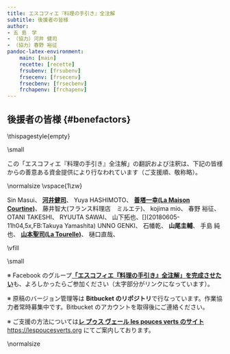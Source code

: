 ```yaml
---
title: エスコフィエ『料理の手引き』全注解
subtitle: 後援者の皆様
author:
- 五 島　学
- （協力）河井 健司
- （協力）春野 裕征
pandoc-latex-environment:
    main: [main]
    recette: [recette]
    frsubenv: [frsubenv]
    frsecenv: [frsecenv]
    frsecbenv: [frsecbenv]
    frchapenv: [frchapenv]
---
```






## 後援者の皆様 {#benefactors}

\thispagestyle{empty}


\small 

この「エスコフィエ『料理の手引き』全注解」の翻訳および注釈は、下記の皆様からの善意ある資金提供により行なわれています（ご支援順、敬称略）。

\normalsize
\vspace{1\zw}

Sin Masui、[](20180524-23h,2x,novelsoundsmail@gmail.com)
[**河井健司**](http://www.undecesjours.com/)、[](20180525-0h14,10x,20180605-11h42,10x,kwibeng@gmail.com)
Yuya HASHIMOTO、[](20180525-1h40,2x,hashimo0910@gmail.com)
[**善塔一幸(La Maison Courtine)**](http://www.courtine.jp/)、[](20180525-8h56,10x,kazuyukizento120@docomo.ne.jp)
藤井智大(フランス料理店　ミルエテ)、[](20180525-10h07,1x,apple19761019@yahoo.co.jp)
kojima mio、[](20180525-12h23,1x,teeeeshow@yahoo.co.jp)
春野 裕征、[](20180528-2h41,20180617,2x,amanojack.v-o-v@i.softbank.jp)
OTANI TAKESHI、[](20180529-17h26,2x,1000feuille@ezweb.ne.jp)
RYUUTA SAWAI、[](20180530-2h57.1x,rs.ajtk.zz@i.softbank.jp)
山下拓也、[](20180605-11h04,5x,FB:Takuya Yamashita)
UNNO GENKI、[](20180605-22h12,1x,guriiva@aol.com)
石幡乾、[](201806060-6h24,1x,zonek.gentile.bonheur.ken05@gmail.com)
**山尾圭輔**、[](20180612-10h27,20x,yamaokeisuke@hotmail.com)
手島 純也、[](20180612-19h19,1x,junchef1975@yahoo.co.jp)
[**山本聖司(La Tourelle)**](http://www.tourelle.jp/)、[](20180622,10x,tourelle@tourelle.jp)
樋口直哉、[](20180622-10h58,1x)


\vfill

\small

※ Facebook のグループ[**「エスコフィエ『料理の手引き』全注解」を完成させたい**](https://www.facebook.com/groups/1548833425201180/)も、よろしかったらご参加ください（太字部分がリンクになっています）。

※ 原稿のバージョン管理等は **Bitbucket のリポジトリ**で行なっています。作業協力者常時募集中です。Bitbucket のアカウントを取得後にご連絡ください。

※ ご支援の方法については[**レ プゥス ヴェール les pouces verts のサイト**](https://lespoucesverts.org/archives/7042) https://lespoucesverts.org にてご案内しております。

\normalsize
